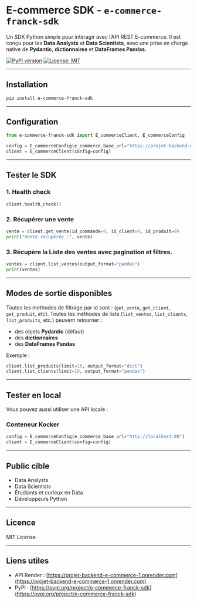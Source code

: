 # E-commerce SDK - `e-commerce-franck-sdk`

Un SDK Python simple pour interagir avec l’API REST E-commerce. Il est conçu pour les **Data Analysts** et **Data Scientists**, avec une prise en charge native de **Pydantic**, **dictionnaires** et **DataFrames Pandas**.

[![PyPI version](https://badge.fury.io/py/moviesdk.svg)](https://badge.fury.io/py/moviesdk)
[![License: MIT](https://img.shields.io/badge/License-MIT-green.svg)](https://opensource.org/licenses/MIT)

---

## Installation

```bash
pip install e-commerce-franck-sdk
```

---

## Configuration

```python
from e-commerce-franck-sdk import E_commerceClient, E_commerceConfig

config = E_commerceConfig(e_commerce_base_url="https://projet-backend-e-commerce-1.onrender.com")
client = E_commerceClient(config=config)
```

---

## Tester le SDK

### 1. Health check

```python
client.health_check()
```

### 2. Récupérer une vente

```python
vente = client.get_vente(id_commande=9, id_client=9, id_produit=9)
print("Vente récupérée :", vente)
```

### 3. Récupère la Liste des ventes avec pagination et filtres.

```python
ventes = client.list_ventes(output_format="pandas")
print(ventes)
```

---

## Modes de sortie disponibles
Toutes les methodes de filtrage par id sont : (`get_vente`, `get_client`, `get_produit`, etc). 
Toutes les méthodes de liste (`list_ventes`, `list_clients`, `list_produits`, etc.) peuvent retourner :

- des objets **Pydantic** (défaut)
- des **dictionnaires**
- des **DataFrames Pandas**

Exemple :

```python
client.list_produits(limit=10, output_format="dict")
client.list_clients(limit=10, output_format="pandas")
```

---

## Tester en local

Vous pouvez aussi utiliser une API locale :
### Conteneur Kocker
```python
config = E_commerceConfig(e_commerce_base_url="http://localhost:80")
client = E_commerceClient(config=config)
```

---

## Public cible

- Data Analysts
- Data Scientists
- Étudiants et curieux en Data
- Développeurs Python

---

## Licence

MIT License

---

## Liens utiles

- API Render : [https://projet-backend-e-commerce-1.onrender.com](https://projet-backend-e-commerce-1.onrender.com)
- PyPI : [https://pypi.org/project/e-commerce-franck-sdk](https://pypi.org/project/e-commerce-franck-sdk)